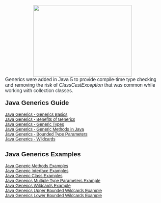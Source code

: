<div dir="ltr" style="text-align: left;" trbidi="on">
<h2 style="text-align: left;">
<div class="separator" style="clear: both; text-align: center;">
<a href="https://1.bp.blogspot.com/-_yYj47VKFSE/W3kucNVtTDI/AAAAAAAADQo/3X3p2H-u3fY1x7D7iDf1zNNd75SN8lxWQCLcBGAs/s1600/java-generics-guide.png" imageanchor="1" style="margin-left: 1em; margin-right: 1em;"><img border="0" data-original-height="280" data-original-width="383" height="233" src="https://1.bp.blogspot.com/-_yYj47VKFSE/W3kucNVtTDI/AAAAAAAADQo/3X3p2H-u3fY1x7D7iDf1zNNd75SN8lxWQCLcBGAs/s320/java-generics-guide.png" width="320"></a></div>
<div style="text-align: left;">
<span style="font-family: &quot;verdana&quot; , sans-serif;"><span style="background-color: white; color: #24292e; font-size: 16px; font-weight: 400;">Generics were added in Java 5 to provide compile-time type checking and removing the risk of&nbsp;</span><em style="background-color: white; box-sizing: border-box; color: #24292e; font-size: 16px; font-weight: 400;">ClassCastException</em><span style="background-color: white; color: #24292e; font-size: 16px; font-weight: 400;">&nbsp;that was common while working with collection classes.</span></span></div>
<div style="text-align: left;">
<span style="background-color: white; color: #24292e; font-size: 16px; font-weight: 400;"><span style="font-family: &quot;verdana&quot; , sans-serif;"><br></span></span></div>
<span style="font-family: &quot;verdana&quot; , sans-serif;">Java Generics Guide</span></h2>
<a href="http://www.javaguides.net/2018/08/java-generics-guide.html" target="_blank"><span style="font-family: &quot;verdana&quot; , sans-serif;">Java Generics - Generics Basics</span></a><br>
<div>
<a href="http://www.javaguides.net/2018/08/java-generics-guide.html#benefits-of-generics" target="_blank"><span style="font-family: &quot;verdana&quot; , sans-serif;">Java Generics - Benefits of Generics</span></a></div>
<div>
<a href="http://www.javaguides.net/2018/08/java-generics-guide.html#generic-types" target="_blank"><span style="font-family: &quot;verdana&quot; , sans-serif;">Java Generics - Generic Types</span></a></div>
<div>
<a href="http://www.javaguides.net/2018/08/generics-methods-in-java.html" target="_blank"><span style="font-family: &quot;verdana&quot; , sans-serif;">Java Generics - Generic Methods in Java</span></a></div>
<div>
<a href="http://www.javaguides.net/2018/08/java-generics-bounded-type-parameters.html" target="_blank"><span style="font-family: &quot;verdana&quot; , sans-serif;">Java Generics - Bounded Type Parameters</span></a></div>
<div>
<a href="http://www.javaguides.net/2018/08/java-generics-wildcards.html" target="_blank"><span style="font-family: &quot;verdana&quot; , sans-serif;">Java Generics - Wildcards</span></a></div>
<h2 style="text-align: left;">
<span style="font-family: &quot;verdana&quot; , sans-serif;">Java Generics Examples</span></h2>
<div>
<span style="font-family: &quot;verdana&quot; , sans-serif;"><a href="http://www.javaguides.net/2018/08/java-generic-methods-examples.html" target="_blank">Java Generic Methods Examples</a></span><br>
<span style="font-family: &quot;verdana&quot; , sans-serif;"><a href="http://www.javaguides.net/2018/08/java-generic-interface-examples.html" target="_blank">Java Generic Interface Examples</a></span><br>
<span style="font-family: &quot;verdana&quot; , sans-serif;"><a href="http://www.javaguides.net/2018/08/java-generic-class-examples.html" target="_blank">Java Generic Class Examples</a></span><br>
<a href="http://www.javaguides.net/2018/08/java-generics-multiple-type-parameters-example.html" target="_blank"><span style="font-family: &quot;verdana&quot; , sans-serif;">Java Generics Multiple Type Parameters Example</span></a></div>
<div>
<span style="font-family: Verdana, sans-serif;"><a href="http://www.javaguides.net/2018/08/java-generics-wildcards-example.html" target="_blank">Java Generics Wildcards Example</a></span><br>
<span style="font-family: Verdana, sans-serif;"><a href="http://www.javaguides.net/2018/08/java-generics-upper-bounded-wildcards.html" target="_blank">Java Generics Upper Bounded Wildcards Example</a></span><br>
<a href="http://www.javaguides.net/2018/08/java-generics-lower-bounded-wildcards.html" target="_blank"><span style="font-family: Verdana, sans-serif;">Java Generics Lower Bounded Wildcards Example</span></a></div>
</div>
